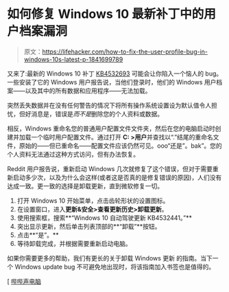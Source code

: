 # 如何修复 Windows 10 最新补丁中的用户档案漏洞

> 原文：<https://lifehacker.com/how-to-fix-the-user-profile-bug-in-windows-10s-latest-p-1841699789>

又来了:最新的 Windows 10 补丁 [KB4532693](https://support.microsoft.com/en-us/help/4532693/windows-10-update-kb4532693) 可能会让你陷入一个恼人的 bug。一些安装了它的 Windows 用户报告说，当他们登录时，他们的 Windows 用户档案——以及其中的所有数据和应用程序——无法加载。



突然丢失数据并在没有任何警告的情况下将所有操作系统设置设为默认值令人担忧，但好消息是，错误是*而不是*删除您的个人资料或数据。

相反，Windows 重命名您的普通用户配置文件文件夹，然后在您的电脑启动时创建并加载一个临时用户配置文件。通过打开 **C: >用户**并查找以“.”结尾的重命名文件，原始的——但已重命名——配置文件应该仍然可见。ooo“还是”。bak”。您的个人资料无法通过这种方式访问，但有办法恢复。

Reddit 用户报告说，重新启动 Windows 几次就修复了这个错误，但对于需要重新启动多少次，以及为什么会这样(或者这是否真的是修复错误的原因)，人们没有达成一致。更一致的选择是卸载更新，直到微软修复一切。

1.  打开 Windows 10 开始菜单，点击齿轮形状的设置图标。
2.  在设置窗口，进入**更新&安全>查看更新历史>卸载更新**。
3.  使用搜索框，搜索**“Windows 10 自动驾驶更新 KB4532441。”**
4.  突出显示更新，然后单击列表顶部的**“卸载”**按钮。
5.  点击**“是”。**
6.  等待卸载完成，并根据需要重新启动电脑。

如果你需要更多的帮助，我们有更长的关于卸载 Windows 更新 的指南。当下一个 Windows update bug 不可避免地出现时，将该指南加入书签也是值得的。

[ [哔哔声电脑](https://www.bleepingcomputer.com/news/microsoft/windows-10-kb4532693-update-bug-hides-user-data-loads-wrong-profile/)